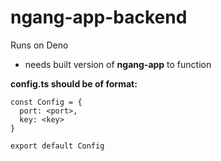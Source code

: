 # ngang-app-backend

Runs on Deno

* needs built version of **ngang-app** to function

**config.ts should be of format:**
```
const Config = {
  port: <port>,
  key: <key>
}

export default Config
```
